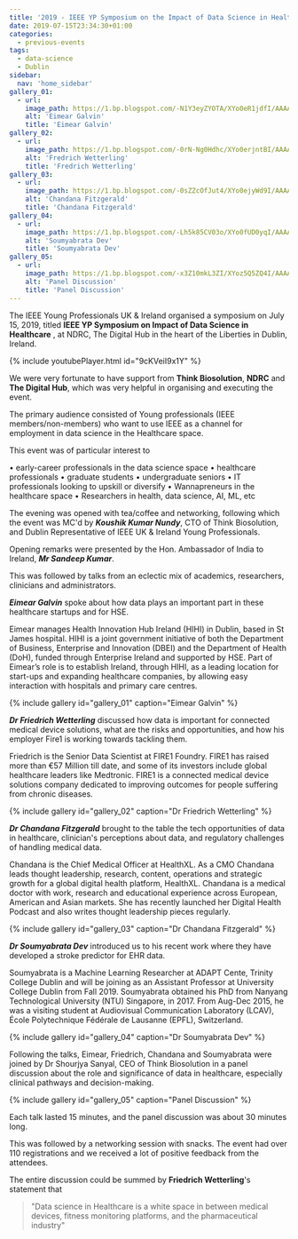 ```yaml
---
title: '2019 - IEEE YP Symposium on the Impact of Data Science in Healthcare - Dublin'
date: 2019-07-15T23:34:30+01:00
categories:
  - previous-events
tags:
  - data-science
  - Dublin
sidebar:
  nav: 'home_sidebar'
gallery_01:
  - url:
    image_path: https://1.bp.blogspot.com/-N1Y3eyZYOTA/XYo0eR1jdfI/AAAAAAABYzQ/dicBw_6KvY05Rlvu9ODwpbYZlE0GYJrrQCLcBGAsYHQ/s320/DSC_0578.JPG
    alt: 'Eimear Galvin'
    title: 'Eimear Galvin'
gallery_02:
  - url:
    image_path: https://1.bp.blogspot.com/-0rN-Ng0Hdhc/XYo0erjntBI/AAAAAAABYzI/ELQ1-OcRDrQ8J5nIvGl8Q8GQVCKHD4ufwCLcBGAsYHQ/s320/DSC_0586.JPG
    alt: 'Fredrich Wetterling'
    title: 'Fredrich Wetterling'
gallery_03:
  - url:
    image_path: https://1.bp.blogspot.com/-0sZZcOfJut4/XYo0ejyWd9I/AAAAAAABYzM/-WoN_xZ-edAgFgaYYlmmEvzmKLO25C4IgCLcBGAsYHQ/s320/DSC_0593.JPG
    alt: 'Chandana Fitzgerald'
    title: 'Chandana Fitzgerald'
gallery_04:
  - url:
    image_path: https://1.bp.blogspot.com/-Lh5k85CV03o/XYo0fUD0yqI/AAAAAAABYzU/0Lf-BH5xikg64HD2dfwDkqFVXfsIr3scACLcBGAsYHQ/s320/DSC_0596.JPG
    alt: 'Soumyabrata Dev'
    title: 'Soumyabrata Dev'
gallery_05:
  - url:
    image_path: https://1.bp.blogspot.com/-x3Z10mkL3ZI/XYoz5Q5ZQ4I/AAAAAAABYzA/KVHn-FEPPI4QI25Dq-1z7SH11Tkav-ZgQCKgBGAsYHg/s320/20190715_184214_HDR.jpg
    alt: 'Panel Discussion'
    title: 'Panel Discussion'
---
```


The IEEE Young Professionals UK & Ireland organised a symposium on July 15, 2019, titled **IEEE YP Symposium on Impact of Data Science in Healthcare** , at NDRC, The Digital Hub in the heart of the Liberties in Dublin, Ireland.

{% include youtubePlayer.html id="9cKVeiI9x1Y" %}

We were very fortunate to have support from **Think Biosolution**, **NDRC** and **The Digital Hub**, which was very helpful in organising and executing the event.

The primary audience consisted of Young professionals (IEEE members/non-members) who want to use IEEE as a channel for employment in data science in the Healthcare space.

This event was of particular interest to

• early-career professionals in the data science space
• healthcare professionals
• graduate students
• undergraduate seniors
• IT professionals looking to upskill or diversify
• Wannapreneurs in the healthcare space
• Researchers in health, data science, AI, ML, etc

The evening was opened with tea/coffee and networking, following which the event was MC'd by **_Koushik Kumar Nundy_**, CTO of Think Biosolution, and Dublin Representative of IEEE UK & Ireland Young Professionals.

Opening remarks were presented by the Hon. Ambassador of India to Ireland, **_Mr Sandeep Kumar_**.

This was followed by talks from an eclectic mix of academics, researchers, clinicians and administrators.

**_Eimear Galvin_** spoke about how data plays an important part in these healthcare startups and for HSE.

Eimear manages Health Innovation Hub Ireland (HIHI) in Dublin, based in St James hospital. HIHI is a joint government initiative of both the Department of Business, Enterprise and Innovation (DBEI) and the Department of Health (DoH), funded through Enterprise Ireland and supported by HSE. Part of Eimear’s role is to establish Ireland, through HIHI, as a leading location for start-ups and expanding healthcare companies, by allowing easy interaction with hospitals and primary care centres.

{% include gallery id="gallery_01" caption="Eimear Galvin" %}

**_Dr Friedrich Wetterling_** discussed how data is important for connected medical device solutions, what are the risks and opportunities, and how his employer Fire1 is working towards tackling them.

Friedrich is the Senior Data Scientist at FIRE1 Foundry. FIRE1 has raised more than €57 Million till date, and some of its investors include global healthcare leaders like Medtronic. FIRE1 is a connected medical device solutions company dedicated to improving outcomes for people suffering from chronic diseases.

{% include gallery id="gallery_02" caption="Dr Friedrich Wetterling" %}

**_Dr Chandana Fitzgerald_** brought to the table the tech opportunities of data in healthcare, clinician's perceptions about data, and regulatory challenges of handling medical data.

Chandana is the Chief Medical Officer at HealthXL. As a CMO Chandana leads thought leadership, research, content, operations and strategic growth for a global digital health platform, HealthXL. Chandana is a medical doctor with work, research and educational experience across European, American and Asian markets. She has recently launched her Digital Health Podcast and also writes thought leadership pieces regularly.

{% include gallery id="gallery_03" caption="Dr Chandana Fitzgerald" %}

**_Dr Soumyabrata Dev_** introduced us to his recent work where they have developed a stroke predictor for EHR data.

Soumyabrata is a Machine Learning Researcher at ADAPT Cente, Trinity College Dublin and will be joining as an Assistant Professor at University College Dublin from Fall 2019. Soumyabrata obtained his PhD from Nanyang Technological University (NTU) Singapore, in 2017. From Aug-Dec 2015, he was a visiting student at Audiovisual Communication Laboratory (LCAV), École Polytechnique Fédérale de Lausanne (EPFL), Switzerland.

{% include gallery id="gallery_04" caption="Dr Soumyabrata Dev" %}

Following the talks, Eimear, Friedrich, Chandana and Soumyabrata were joined by Dr Shourjya Sanyal, CEO of Think Biosolution in a panel discussion about the role and significance of data in healthcare, especially clinical pathways and decision-making.

{% include gallery id="gallery_05" caption="Panel Discussion" %}

Each talk lasted 15 minutes, and the panel discussion was about 30 minutes long.

This was followed by a networking session with snacks. The event had over 110 registrations and we received a lot of positive feedback from the attendees.

The entire discussion could be summed by **Friedrich Wetterling**'s statement that

> "Data science in Healthcare is a white space in between medical devices, fitness monitoring platforms, and the pharmaceutical industry"
